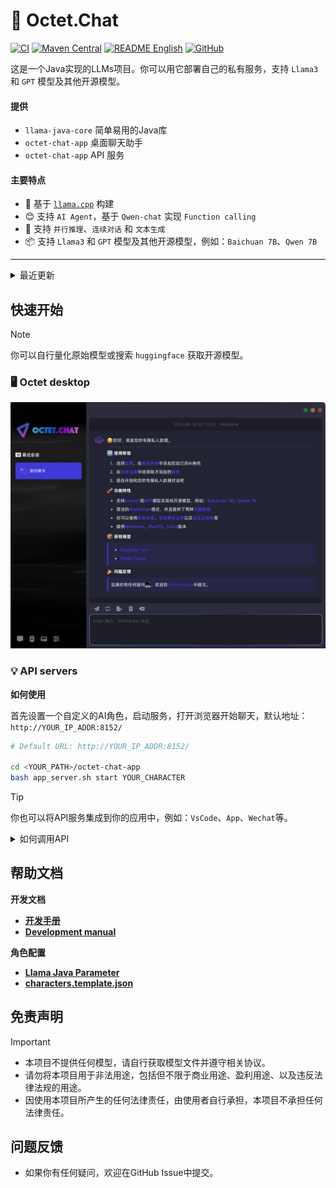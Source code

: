# 🚀 Octet.Chat


[![CI](https://github.com/eoctet/octet.chat/actions/workflows/maven_build_deploy.yml/badge.svg)](https://github.com/eoctet/octet.chat/actions/workflows/maven_build_deploy.yml)
[![Maven Central](https://img.shields.io/maven-central/v/chat.octet/llama-java-core?color=orange)](https://mvnrepository.com/artifact/chat.octet/llama-java-core)
[![README English](https://img.shields.io/badge/Lang-English-red)](./README.md)
[![GitHub](https://img.shields.io/github/license/eoctet/llama-java?color=green)](https://opensource.org/licenses/MIT)

这是一个Java实现的LLMs项目。你可以用它部署自己的私有服务，支持 `Llama3` 和 `GPT` 模型及其他开源模型。

#### 提供
- `llama-java-core` 简单易用的Java库
- `octet-chat-app` 桌面聊天助手
- `octet-chat-app` API 服务

#### 主要特点
- 🦙 基于  [`llama.cpp`](https://github.com/ggerganov/llama.cpp) 构建
- 😊 支持 `AI Agent`，基于 `Qwen-chat` 实现 `Function calling`
- 🤖 支持 `并行推理`、`连续对话` 和 `文本生成`
- 📦 支持 `Llama3` 和 `GPT` 模型及其他开源模型，例如：`Baichuan 7B`、`Qwen 7B`

----

<details>

<summary>最近更新</summary>

   ...

- [X] 🚀 支持动态温度采样
- [X] 🚀 Octet-chat-app 增加了 WebUI
- [X] 🚀 更新API参数
- [X] 🚀 优化聊天提示词解析、Windows Cli
- [X] 🚀 重构函数调用，优化聊天提示词解析和接口

</details>

## 快速开始

> [!NOTE] 
>
> 你可以自行量化原始模型或搜索 `huggingface` 获取开源模型。


### 🖥 Octet desktop

![Octet Agent](docs/desktop_ui.png)


### 💡 API servers

__如何使用__

首先设置一个自定义的AI角色，启动服务，打开浏览器开始聊天，默认地址：`http://YOUR_IP_ADDR:8152/`

```bash
# Default URL: http://YOUR_IP_ADDR:8152/

cd <YOUR_PATH>/octet-chat-app
bash app_server.sh start YOUR_CHARACTER
```

> [!TIP]
>
> 你也可以将API服务集成到你的应用中，例如：`VsCode`、`App`、`Wechat`等。

<details>

<summary>如何调用API</summary>

> Api docs: http://127.0.0.1:8152/swagger-ui.html

```shell
curl --location 'http://127.0.0.1:8152/v1/chat/completions' \
--header 'Content-Type: application/json' \
--data '{
    "messages": [
        {
            "role": "USER",
            "content": "Who are you?"
        }
    ],
    "user": "User",
    "stream": true
}'
```

接口将以流的方式返回数据：

```json
{
    "id": "octetchat-98fhd2dvj7",
    "model": "Llama2-chat",
    "created": 1695614393810,
    "choices": [
        {
            "index": 0,
            "delta": {
                "content": "你好"
            },
            "finish_reason": "NONE"
        }
    ]
}
```

</details>


## 帮助文档

__开发文档__

- __[开发手册](https://github.com/eoctet/octet.chat/wiki/开发手册)__
- __[Development manual](https://github.com/eoctet/octet.chat/wiki/Development-manual)__

__角色配置__

- __[Llama Java Parameter](https://github.com/eoctet/octet.chat/wiki/Llama-Java-parameters)__
- __[characters.template.json](octet-chat-app/characters/characters.template.json)__


## 免责声明

> [!IMPORTANT]
> 
> - 本项目不提供任何模型，请自行获取模型文件并遵守相关协议。
> - 请勿将本项目用于非法用途，包括但不限于商业用途、盈利用途、以及违反法律法规的用途。
> - 因使用本项目所产生的任何法律责任，由使用者自行承担，本项目不承担任何法律责任。

## 问题反馈

- 如果你有任何疑问，欢迎在GitHub Issue中提交。

